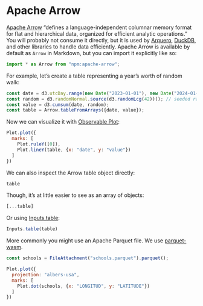 # Apache Arrow

[Apache Arrow](https://arrow.apache.org/) “defines a language-independent columnar memory format for flat and hierarchical data, organized for efficient analytic operations.” You will probably not consume it directly, but it is used by [Arquero](arquero), [DuckDB](duckdb), and other libraries to handle data efficiently. Apache Arrow is available by default as `Arrow` in Markdown, but you can import it explicitly like so:

```js echo
import * as Arrow from "npm:apache-arrow";
```

For example, let’s create a table representing a year’s worth of random walk:

```js echo
const date = d3.utcDay.range(new Date("2023-01-01"), new Date("2024-01-02"));
const random = d3.randomNormal.source(d3.randomLcg(42))(); // seeded random
const value = d3.cumsum(date, random);
const table = Arrow.tableFromArrays({date, value});
```

Now we can visualize it with [Observable Plot](./plot):

```js echo
Plot.plot({
  marks: [
    Plot.ruleY([0]),
    Plot.lineY(table, {x: "date", y: "value"})
  ]
})
```

We can also inspect the Arrow table object directly:

```js echo
table
```

Though, it’s at little easier to see as an array of objects:

```js echo
[...table]
```

Or using [Inputs.table](./inputs#table):

```js echo
Inputs.table(table)
```

More commonly you might use an Apache Parquet file. We use [parquet-wasm](https://kylebarron.dev/parquet-wasm/).

```js echo
const schools = FileAttachment("schools.parquet").parquet();
```

```js echo
Plot.plot({
  projection: "albers-usa",
  marks: [
    Plot.dot(schools, {x: "LONGITUD", y: "LATITUDE"})
  ]
})
```
